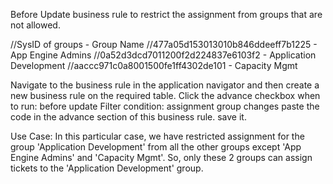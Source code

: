Before Update business rule to restrict the assignment from groups that are not allowed.

  //SysID of groups - Group Name
	//477a05d153013010b846ddeeff7b1225 - App Engine Admins
	//0a52d3dcd7011200f2d224837e6103f2 - Application Development
	//aaccc971c0a8001500fe1ff4302de101 - Capacity Mgmt

 Navigate to the business rule in the application navigator and then create a new business rule on the required table.
 Click the advance checkbox
 when to run: before update
 Filter condition: assignment group changes
 paste the code in the advance section of this business rule. save it.
 


Use Case: In this particular case, we have restricted assignment for the group 'Application Development' 
from all the other groups except 'App Engine Admins' and 'Capacity Mgmt'. So, only these 2 groups can 
assign tickets to the 'Application Development' group.
